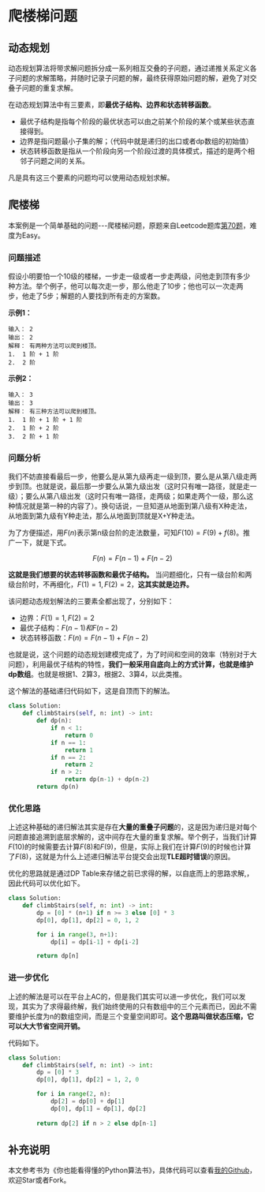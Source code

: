 # 爬楼梯问题
## 动态规划
动态规划算法将带求解问题拆分成一系列相互交叠的子问题，通过递推关系定义各子问题的求解策略，并随时记录子问题的解，最终获得原始问题的解，避免了对交叠子问题的重复求解。

在动态规划算法中有三要素，即**最优子结构、边界和状态转移函数**。
- 最优子结构是指每个阶段的最优状态可以由之前某个阶段的某个或某些状态直接得到。
- 边界是指问题最小子集的解；（代码中就是递归的出口或者dp数组的初始值）
- 状态转移函数是指从一个阶段向另一个阶段过渡的具体模式，描述的是两个相邻子问题之间的关系。

凡是具有这三个要素的问题均可以使用动态规划求解。

## 爬楼梯
 本案例是一个简单基础的问题---爬楼梯问题，原题来自Leetcode题库[第70题](https://leetcode-cn.com/problems/climbing-stairs/)，难度为Easy。

### 问题描述
假设小明要怕一个10级的楼梯，一步走一级或者一步走两级，问他走到顶有多少种方法。举个例子，他可以每次走一步，那么他走了10步；他也可以一次走两步，他走了5步；解题的人要找到所有走的方案数。

**示例1：**
```
输入： 2
输出： 2
解释： 有两种方法可以爬到楼顶。
1.  1 阶 + 1 阶
2.  2 阶
```
**示例2：**
```
输入： 3
输出： 3
解释： 有三种方法可以爬到楼顶。
1.  1 阶 + 1 阶 + 1 阶
2.  1 阶 + 2 阶
3.  2 阶 + 1 阶
```

### 问题分析
我们不妨直接看最后一步，他要么是从第九级再走一级到顶，要么是从第八级走两步到顶。也就是说，最后那一步要么从第九级出发（这时只有唯一路径，就是走一级）；要么从第八级出发（这时只有唯一路径，走两级；如果走两个一级，那么这种情况就是第一种的内容了）。换句话说，一旦知道从地面到第八级有X种走法，从地面到第九级有Y种走法，那么从地面到顶就是X+Y种走法。

为了方便描述，用$F(n)$表示第n级台阶的走法数量，可知$F(10)=F(9)+f(8)$。推广一下，就是下式。

$$F(n)=F(n-1)+F(n-2)$$

**这就是我们想要的状态转移函数和最优子结构。**  当问题细化，只有一级台阶和两级台阶时，不再细化，$F(1)=1,F(2)=2$，**这其实就是边界。**

该问题动态规划解法的三要素全都出现了，分别如下：
- 边界：$F(1)=1,F(2)=2$
- 最优子结构：$F(n-1)和F(n-2)$
- 状态转移函数：$F(n)=F(n-1)+F(n-2)$

也就是说，这个问题的动态规划建模完成了，为了时间和空间的效率（特别对于大问题），利用最优子结构的特性，**我们一般采用自底向上的方式计算，也就是维护dp数组**。也就是根据1、2算3，根据2、3算4，以此类推。

这个解法的基础递归代码如下，这是自顶而下的解法。

```python
class Solution:
    def climbStairs(self, n: int) -> int:
        def dp(n):
            if n < 1:
                return 0
            if n == 1:
                return 1
            if n == 2:
                return 2
            if n > 2:
                return dp(n-1) + dp(n-2)
        return dp(n)
```

### 优化思路
上述这种基础的递归解法其实是存在**大量的重叠子问题**的，这是因为递归是对每个问题直接追溯到底层求解的，这中间存在大量的重复求解。举个例子，当我们计算$F(10)$的时候需要去计算$F(8)$和$F(9)$，但是，实际上我们在计算$F(9)$的时候也计算了$F(8)$，这就是为什么上述递归解法平台提交会出现**TLE超时错误**的原因。

优化的思路就是通过DP Table来存储之前已求得的解，以自底而上的思路求解,，因此代码可以优化如下。

```python
class Solution:
    def climbStairs(self, n: int) -> int:
        dp = [0] * (n+1) if n >= 3 else [0] * 3
        dp[0], dp[1], dp[2] = 0, 1, 2

        for i in range(3, n+1):
            dp[i] = dp[i-1] + dp[i-2]

        return dp[n]
```

### 进一步优化
上述的解法是可以在平台上AC的，但是我们其实可以进一步优化，我们可以发现，其实为了求得最终解，我们始终使用的只有数组中的三个元素而已，因此不需要维护长度为n的数组空间，而是三个变量空间即可。**这个思路叫做状态压缩，它可以大大节省空间开销。**

代码如下。

```python
class Solution:
    def climbStairs(self, n: int) -> int:
        dp = [0] * 3
        dp[0], dp[1], dp[2] = 1, 2, 0

        for i in range(2, n):
            dp[2] = dp[0] + dp[1]
            dp[0], dp[1] = dp[1], dp[2]
            
        return dp[2] if n > 2 else dp[n-1]
```

## 补充说明
本文参考书为《你也能看得懂的Python算法书》，具体代码可以查看[我的Github](https://github.com/luanshiyinyang/Algorithm/tree/master/DP/UpStairs)，欢迎Star或者Fork。